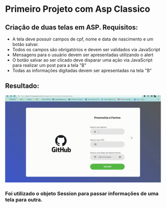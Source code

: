 # Primeiro Projeto com Asp Classico


## Criação de duas telas em ASP. Requisitos:
<ul>
  <li>A tela deve possuir campos de cpf, nome e data de nascimento e um botão salvar.</li>
  <li>Todos os campos são obrigatórios e devem ser validados via JavaScript</li>
  <li>Mensagens para o usuário devem ser apresentadas utilizando o alert</li>
  <li>O botão salvar ao ser clicado deve disparar uma ação via JavaScript para realizar um post para a tela "B"</li>
  <li>Todas as informações digitadas devem ser apresentadas na tela "B"</li>
</ul>

## Resultado:
![](https://github.com/viniciusalves23/PrimeiroProjetoAspClassico/blob/master/FuncionamentoTelasAsp.gif)

### Foi utilizado o objeto Session para passar informações de uma tela para outra.
